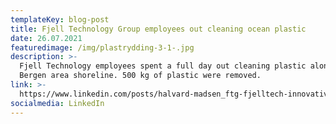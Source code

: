 ```yaml
---
templateKey: blog-post
title: Fjell Technology Group employees out cleaning ocean plastic
date: 26.07.2021
featuredimage: /img/plastrydding-3-1-.jpg
description: >-
  Fjell Technology employees spent a full day out cleaning plastic along the
  Bergen area shoreline. 500 kg of plastic were removed. 
link: >-
  https://www.linkedin.com/posts/halvard-madsen_ftg-fjelltech-innovative-activity-6744158369482862592-RXQY
socialmedia: LinkedIn
---
```


